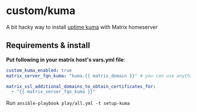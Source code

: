 # custom/kuma

A bit hacky way to install [uptime kuma](https://github.com/louislam/uptime-kuma) with Matrix homeserver

## Requirements & install

**Put following in your matrix host's vars.yml file**:

```yml
custom_kuma_enabled: true
matrix_server_fqn_kuma: "kuma.{{ matrix_domain }}" # you can use anything you want here, it's just default value

matrix_ssl_additional_domains_to_obtain_certificates_for:
  - "{{ matrix_server_fqn_kuma }}"
```

Run `ansible-playbook play/all.yml -t setup-kuma`
